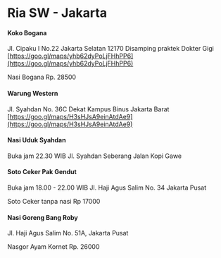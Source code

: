 # Ria SW - Jakarta

#### Koko Bogana
Jl. Cipaku I No.22 Jakarta Selatan 12170
Disamping praktek Dokter Gigi
[https://goo.gl/maps/yhb62dyPoLjFHhPP6](https://goo.gl/maps/yhb62dyPoLjFHhPP6)

Nasi Bogana Rp. 28500

#### Warung Western
Jl. Syahdan No. 36C Dekat Kampus Binus Jakarta Barat
[https://goo.gl/maps/H3sHJsA9einAtdAe9](https://goo.gl/maps/H3sHJsA9einAtdAe9)

#### Nasi Uduk Syahdan
Buka jam 22.30 WIB
Jl. Syahdan Seberang Jalan Kopi Gawe

#### Soto Ceker Pak Gendut
Buka jam 18.00 - 22.00 WIB
Jl. Haji Agus Salim No. 34 Jakarta Pusat

Soto Ceker tanpa nasi Rp 17000

#### Nasi Goreng Bang Roby
Jl. Haji Agus Salim No. 51A, Jakarta Pusat

Nasgor Ayam Kornet Rp. 26000


